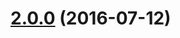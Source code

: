 <a name="2.0.0"></a>
# [2.0.0](https://github.com/atlassian/https://github.com/atlassian/lerna-semantic-release.git/compare/2.0.0-semver-tag-for-lerna-semantic-release-io...v2.0.0) (2016-07-12)



